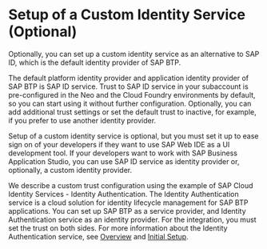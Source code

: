 <!-- loio550251abaf49432bbaa65147b65a1f39 -->

# Setup of a Custom Identity Service \(Optional\)

Optionally, you can set up a custom identity service as an alternative to SAP ID, which is the default identity provider of SAP BTP.

The default platform identity provider and application identity provider of SAP BTP is SAP ID service. Trust to SAP ID service in your subaccount is pre-configured in the Neo and the Cloud Foundry environments by default, so you can start using it without further configuration. Optionally, you can add additional trust settings or set the default trust to inactive, for example, if you prefer to use another identity provider.

Setup of a custom identity service is optional, but you must set it up to ease sign on of your developers if they want to use SAP Web IDE as a UI development tool. If your developers want to work with SAP Business Application Studio, you can use SAP ID service as identity provider or, optionally, a custom identity provider.

We describe a custom trust configuration using the example of SAP Cloud Identity Services - Identity Authentication. The Identity Authentication service is a cloud solution for identity lifecycle management for SAP BTP applications. You can set up SAP BTP as a service provider, and Identity Authentication service as an identity provider. For the integration, you must set the trust on both sides. For more information about the Identity Authentication service, see [Overview](https://help.sap.com/viewer/6d6d63354d1242d185ab4830fc04feb1/Cloud/en-US/27882717f44b445fa287936c6f43dc1f.html) and [Initial Setup](https://help.sap.com/viewer/6d6d63354d1242d185ab4830fc04feb1/Cloud/en-US/31af7da133874e199a7df1d42905241b.html).

